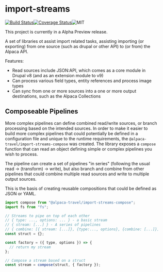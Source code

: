 # import-streams

[![Build Status](https://travis-ci.com/AlpacaTravel/import-streams.svg?branch=master)](https://travis-ci.com/AlpacaTravel/graph-sdk)[![Coverage Status](https://coveralls.io/repos/github/AlpacaTravel/import-streams/badge.svg?branch=master)](https://coveralls.io/github/AlpacaTravel/graph-sdk?branch=master)![MIT](https://img.shields.io/npm/l/@alpaca-travel/import-streams)

This project is currently in a Alpha Preview release.

A set of libraries ot assist import related tasks, assisting importing (or exporting) from one source (such as drupal or other API) to (or from) the Alpaca API.

Features:

- Read sources include JSON:API, which comes as a core module in Drupal v8 (and as an extension module to v9)
- Can process various field types, entity references and process image types
- Can sync from one or more sources into a one or more output destinations, such as the Alpaca Collections

## Composeable Pipelines

More complex pipelines can define combined read/write sources, or branch processing based on the intended sources. In order to make it easier to build more complex pipelines that could potentially be defined in a configuration file and unique to the runtime requirements, the `@alpaca-travel/import-streams-compose` was created. The library exposes a `compose` function that can read an object defining simple or complex pipelines you wish to process.

The pipeline can create a set of pipelines "in series" (following the usual read -> (transform) -> write), but also branch and combine from other pipelines that could combine multiple read sources and write to multiple output sources.

This is the basis of creating reusable compositions that could be defined as JSON or YAML.

```javascript
import compose from "@alpaca-travel/import-streams-compose";
import fs from "fs";

// Streams to pipe on top of each other
// { type: ..., options: ... } - a basic stream
// { stream: [...] } - A series of pipelines
// { combine: [{ stream: [...]}, {type:..., options}, {combine: [...]}] } - Combining inputs/outputs
const struct = {};

const factory = ({ type, options }) => {
  // return my stream
};

// Compose a stream based on a struct
const stream = compose(struct, { factory });
```
